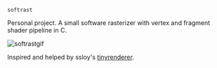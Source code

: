 `softrast`


Personal project. A small software rasterizer with vertex and 
fragment shader pipeline in C.


![softrastgif](https://user-images.githubusercontent.com/116268/36337083-7671dcae-138f-11e8-839d-56a6221df1ea.gif)


Inspired and helped by ssloy's
[tinyrenderer](https://github.com/ssloy/tinyrenderer).
